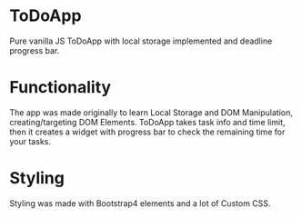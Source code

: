 # ToDoApp
Pure vanilla JS ToDoApp with local storage implemented and deadline progress bar.
# Functionality
The app was made originally to learn Local Storage and DOM Manipulation, creating/targeting DOM Elements. ToDoApp takes task info and time limit, then it creates a widget with progress bar to check the remaining time for your tasks.
# Styling
Styling was made with Bootstrap4 elements and a lot of Custom CSS.
